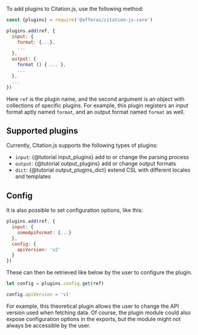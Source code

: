 To add plugins to Citation.js, use the following method:

```js
const {plugins} = require('@afforai/citation-js-core')

plugins.add(ref, {
  input: {
    format: {...},
    ...
  },
  output: {
    format () { ... },
    ...
  },
  ...
})
```

Here `ref` is the plugin name, and the second argument is an object with collections of specific plugins. For example, this plugin registers an input format aptly named `format`, and an output format named `format` as well.

## Supported plugins

Currently, Citation.js supports the following types of plugins:

  * `input`: {@tutorial input_plugins} add to or change the parsing process
  * `output`: {@tutorial output_plugins} add or change output formats
  * `dict`: {@tutorial output_plugins_dict} extend CSL with different locales and templates

## Config

It is also possible to set configuration options, like this:

```js
plugins.add(ref, {
  input: {
    someApiFormat: {...}
  },
  config: {
    apiVersion: 'v2'
  }
})
```

These can then be retrieved like below by the user to configure the plugin.

```js
let config = plugins.config.get(ref)

config.apiVersion = 'v1'
```

For example, this theoretical plugin allows the user to change the API version used when fetching data. Of course, the plugin module could also expose configuration options in the exports, but the module might not always be accessible by the user.
